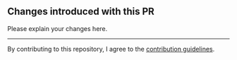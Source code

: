 ## Changes introduced with this PR

Please explain your changes here.

---
By contributing to this repository, I agree to the [contribution guidelines](https://github.com/wolkenwalze/community/blob/main/CONTRIBUTING.md).